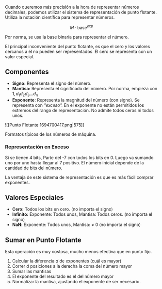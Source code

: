 Cuando queremos más precisión a la hora de representar números decimales, podemos utilizar el sistema de representación de punto flotante. Utiliza la notación científica para representar números.

$$
M \cdot \text{base}^{exp}
$$

Por norma, se usa la base binaria para representar el número.

El principal inconveniente del punto flotante, es que el cero y los valores cercanos a él no pueden ser representados. El cero se representa con un valor especial.

## Componentes

- **Signo:** Representa el signo del número.
- **Mantisa:** Representa el significado del número. Por norma, empieza con $1,d_1d_2d_3 \dots d_n$
- **Exponente:** Representa la magnitud del número (con signo). Se representa con *"exceso".* En el exponente no están permitidos los extremos del rango de representación. No admite todos ceros ni todos unos.

![[Punto Flotante 1694700417.png|575]]

Formatos típicos de los números de máquina.

### Representación en Exceso

Si se tienen 4 bits, Parte del -7 con todos los bits en 0. Luego va sumando uno por uno hasta llegar al 7 positivo. El número inicial depende de la cantidad de bits del número.

La ventaja de este sistema de representación es que es más fácil comprar exponentes.

## Valores Especiales

- **Cero:** Todos los bits en cero. (no importa el signo)
- **Infinito:** Exponente: Todos unos, Mantisa: Todos ceros. (no importa el signo)
- **NaN**: Exponente: Todos unos, Mantisa: ≠ 0 (no importa el signo)

## Sumar en Punto Flotante

Esta operación es muy costosa, mucho menos efectiva que en punto fijo.

1. Calcular la diferencia $d$ de exponentes (cuál es mayor)
2. Correr $d$ posiciones a la derecha la coma del número mayor
3. Sumar las mantisas
4. El exponente del resultado es el del número mayor
5. Normalizar la mantisa, ajustando el exponente de ser necesario.
